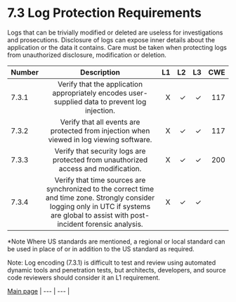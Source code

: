 # 7.3 Log Protection Requirements

Logs that can be trivially modified or deleted are useless for investigations and prosecutions. Disclosure of logs can expose inner details about the application or the data it contains. Care must be taken when protecting logs from unauthorized disclosure, modification or deletion.

| Number       | Description     | L1    		| L2         | L3 		   | CWE		|
| :------------- | :----------: | -----------: | -----------:|-----------:| -----------:|
| 7.3.1 | Verify that the application appropriately encodes user-supplied data to prevent log injection. | X	 | ✓   | ✓   | 117 |
| 7.3.2 | Verify that all events are protected from injection when viewed in log viewing software.   | X 	 | ✓   | ✓   | 117 |
| 7.3.3 | Verify that security logs are protected from unauthorized access and modification.   | X	 | ✓   | ✓   | 200 |
| 7.3.4 | Verify that time sources are synchronized to the correct time and time zone. Strongly consider logging only in UTC if systems are global to assist with post-incident forensic analysis.   | X 	 | ✓   | ✓   |  |

*Note
Where US standards are mentioned, a regional or local standard can be used in place of or in addition to the US standard as required.

Note: Log encoding (7.3.1) is difficult to test and review using automated dynamic tools and penetration tests, but architects, developers, and source code reviewers should consider it an L1 requirement.


[Main page](../README.md) 
| --- | --- |
